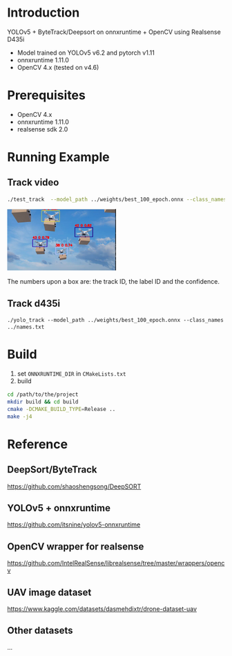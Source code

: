 # Introduction
YOLOv5 + ByteTrack/Deepsort on onnxruntime + OpenCV using Realsense D435i

- Model trained on YOLOv5 v6.2 and pytorch v1.11
- onnxruntime 1.11.0
- OpenCV 4.x (tested on v4.6)

# Prerequisites
- OpenCV 4.x
- onnxruntime 1.11.0
- realsense sdk 2.0

# Running Example

## Track video
```bash
./test_track  --model_path ../weights/best_100_epoch.onnx --class_names ../names.txt --source ~/Videos/many_drones.mp4 
```

<img src="track_video.png" width="50%">

The numbers upon a box are: the track ID, the label ID and the confidence.

## Track d435i
```
./yolo_track --model_path ../weights/best_100_epoch.onnx --class_names ../names.txt
```

# Build
1. set ```ONNXRUNTIME_DIR``` in ```CMakeLists.txt```
2. build
```bash
cd /path/to/the/project
mkdir build && cd build
cmake -DCMAKE_BUILD_TYPE=Release ..
make -j4
```

# Reference

## DeepSort/ByteTrack
https://github.com/shaoshengsong/DeepSORT

## YOLOv5 + onnxruntime
https://github.com/itsnine/yolov5-onnxruntime

## OpenCV wrapper for realsense
https://github.com/IntelRealSense/librealsense/tree/master/wrappers/opencv

## UAV image dataset
https://www.kaggle.com/datasets/dasmehdixtr/drone-dataset-uav

## Other datasets
...
